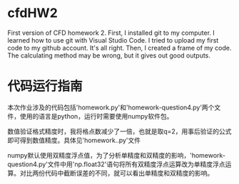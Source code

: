 # cfdHW2
First version of CFD homework 2.
First,  I installed git to my computer. I learned how to use git with Visual Studio Code. I tried to upload my first code to my github account. It's all right.
Then, I created a frame of my code. The calculating method may be wrong, but it gives out good outputs.
# 代码运行指南
本次作业涉及的代码包括'homework.py'和'homework-question4.py'两个文件，使用的语言是python，运行时需要使用numpy软件包。

数值验证格式精度时，我将格点数减少了一倍，也就是取q=2，用事后验证的公式即可得到数值精度。具体见'homework..py'文件

numpy默认使用双精度浮点值，为了分析单精度和双精度的影响，'homework-question4.py'文件中用'np.float32'语句将所有双精度浮点运算改为单精度浮点运算。对比两份代码中截断误差的不同，就可以看出单精度和双精度的影响。